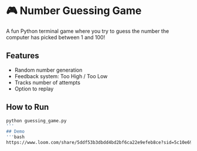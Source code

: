 # 🎮 Number Guessing Game

A fun Python terminal game where you try to guess the number the computer has picked between 1 and 100!

## Features
- Random number generation
- Feedback system: Too High / Too Low
- Tracks number of attempts
- Option to replay

## How to Run
```bash
python guessing_game.py
'''
## Demo
'''bash 
https://www.loom.com/share/5ddf53b3dbdd4bd2bf6ca22e9efeb8ce?sid=5c10e69a-e9d5-4d56-8ca0-04ac36292096
